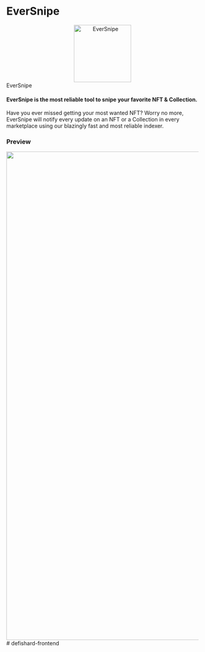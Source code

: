 # EverSnipe 

<div align="center"><img src="./public/eversnipe-logo-title.png" alt="EverSnipe" width="150"/></div

### EverSnipe 

#### EverSnipe is the most reliable tool to snipe your favorite NFT & Collection.

Have you ever missed getting your most wanted NFT? Worry no more, EverSnipe will notify every update on an NFT or a Collection in every marketplace using our blazingly fast and most reliable indexer.

### Preview
<div align="center"><img src="./public/preview1.png" alt="EverSnipe" width="1280"/></div># defishard-frontend
